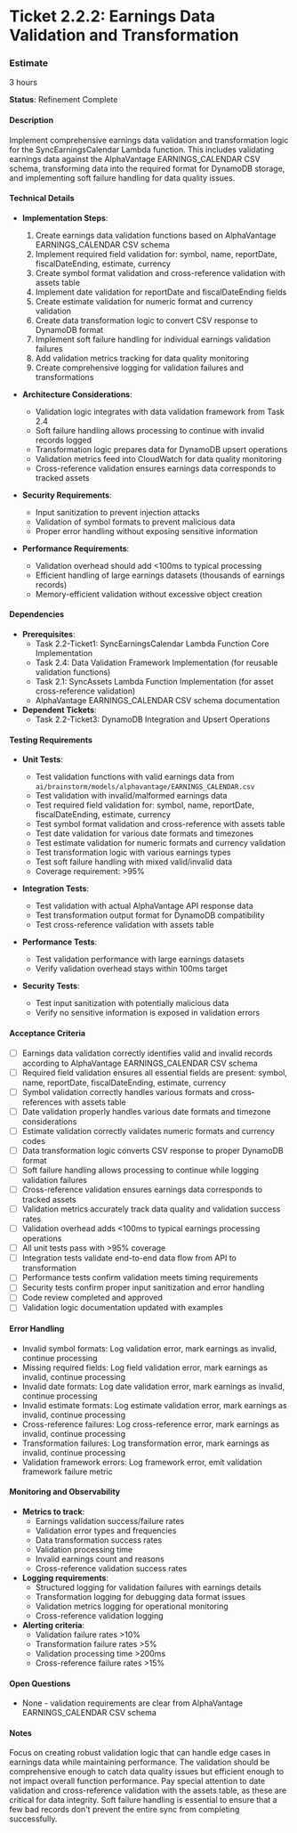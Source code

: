 # Ticket 2.2.2: Earnings Data Validation and Transformation

### Estimate
3 hours

**Status**: Refinement Complete

#### Description
Implement comprehensive earnings data validation and transformation logic for the SyncEarningsCalendar Lambda function. This includes validating earnings data against the AlphaVantage EARNINGS_CALENDAR CSV schema, transforming data into the required format for DynamoDB storage, and implementing soft failure handling for data quality issues.

#### Technical Details
- **Implementation Steps**:
  1. Create earnings data validation functions based on AlphaVantage EARNINGS_CALENDAR CSV schema
  2. Implement required field validation for: symbol, name, reportDate, fiscalDateEnding, estimate, currency
  3. Create symbol format validation and cross-reference validation with assets table
  4. Implement date validation for reportDate and fiscalDateEnding fields
  5. Create estimate validation for numeric format and currency validation
  6. Create data transformation logic to convert CSV response to DynamoDB format
  7. Implement soft failure handling for individual earnings validation failures
  8. Add validation metrics tracking for data quality monitoring
  9. Create comprehensive logging for validation failures and transformations

- **Architecture Considerations**:
  - Validation logic integrates with data validation framework from Task 2.4
  - Soft failure handling allows processing to continue with invalid records logged
  - Transformation logic prepares data for DynamoDB upsert operations
  - Validation metrics feed into CloudWatch for data quality monitoring
  - Cross-reference validation ensures earnings data corresponds to tracked assets

- **Security Requirements**:
  - Input sanitization to prevent injection attacks
  - Validation of symbol formats to prevent malicious data
  - Proper error handling without exposing sensitive information

- **Performance Requirements**:
  - Validation overhead should add <100ms to typical processing
  - Efficient handling of large earnings datasets (thousands of earnings records)
  - Memory-efficient validation without excessive object creation

#### Dependencies
- **Prerequisites**:
  - Task 2.2-Ticket1: SyncEarningsCalendar Lambda Function Core Implementation
  - Task 2.4: Data Validation Framework Implementation (for reusable validation functions)
  - Task 2.1: SyncAssets Lambda Function Implementation (for asset cross-reference validation)
  - AlphaVantage EARNINGS_CALENDAR CSV schema documentation
- **Dependent Tickets**:
  - Task 2.2-Ticket3: DynamoDB Integration and Upsert Operations

#### Testing Requirements
- **Unit Tests**:
  - Test validation functions with valid earnings data from `ai/brainstorm/models/alphavantage/EARNINGS_CALENDAR.csv`
  - Test validation with invalid/malformed earnings data
  - Test required field validation for: symbol, name, reportDate, fiscalDateEnding, estimate, currency
  - Test symbol format validation and cross-reference with assets table
  - Test date validation for various date formats and timezones
  - Test estimate validation for numeric formats and currency validation
  - Test transformation logic with various earnings types
  - Test soft failure handling with mixed valid/invalid data
  - Coverage requirement: >95%

- **Integration Tests**:
  - Test validation with actual AlphaVantage API response data
  - Test transformation output format for DynamoDB compatibility
  - Test cross-reference validation with assets table

- **Performance Tests**:
  - Test validation performance with large earnings datasets
  - Verify validation overhead stays within 100ms target

- **Security Tests**:
  - Test input sanitization with potentially malicious data
  - Verify no sensitive information is exposed in validation errors

#### Acceptance Criteria
- [ ] Earnings data validation correctly identifies valid and invalid records according to AlphaVantage EARNINGS_CALENDAR CSV schema
- [ ] Required field validation ensures all essential fields are present: symbol, name, reportDate, fiscalDateEnding, estimate, currency
- [ ] Symbol validation correctly handles various formats and cross-references with assets table
- [ ] Date validation properly handles various date formats and timezone considerations
- [ ] Estimate validation correctly validates numeric formats and currency codes
- [ ] Data transformation logic converts CSV response to proper DynamoDB format
- [ ] Soft failure handling allows processing to continue while logging validation failures
- [ ] Cross-reference validation ensures earnings data corresponds to tracked assets
- [ ] Validation metrics accurately track data quality and validation success rates
- [ ] Validation overhead adds <100ms to typical earnings processing operations
- [ ] All unit tests pass with >95% coverage
- [ ] Integration tests validate end-to-end data flow from API to transformation
- [ ] Performance tests confirm validation meets timing requirements
- [ ] Security tests confirm proper input sanitization and error handling
- [ ] Code review completed and approved
- [ ] Validation logic documentation updated with examples

#### Error Handling
- Invalid symbol formats: Log validation error, mark earnings as invalid, continue processing
- Missing required fields: Log field validation error, mark earnings as invalid, continue processing
- Invalid date formats: Log date validation error, mark earnings as invalid, continue processing
- Invalid estimate formats: Log estimate validation error, mark earnings as invalid, continue processing
- Cross-reference failures: Log cross-reference error, mark earnings as invalid, continue processing
- Transformation failures: Log transformation error, mark earnings as invalid, continue processing
- Validation framework errors: Log framework error, emit validation framework failure metric

#### Monitoring and Observability
- **Metrics to track**:
  - Earnings validation success/failure rates
  - Validation error types and frequencies
  - Data transformation success rates
  - Validation processing time
  - Invalid earnings count and reasons
  - Cross-reference validation success rates
- **Logging requirements**:
  - Structured logging for validation failures with earnings details
  - Transformation logging for debugging data format issues
  - Validation metrics logging for operational monitoring
  - Cross-reference validation logging
- **Alerting criteria**:
  - Validation failure rates >10%
  - Transformation failure rates >5%
  - Validation processing time >200ms
  - Cross-reference failure rates >15%

#### Open Questions
- None - validation requirements are clear from AlphaVantage EARNINGS_CALENDAR CSV schema

#### Notes
Focus on creating robust validation logic that can handle edge cases in earnings data while maintaining performance. The validation should be comprehensive enough to catch data quality issues but efficient enough to not impact overall function performance. Pay special attention to date validation and cross-reference validation with the assets table, as these are critical for data integrity. Soft failure handling is essential to ensure that a few bad records don't prevent the entire sync from completing successfully. 